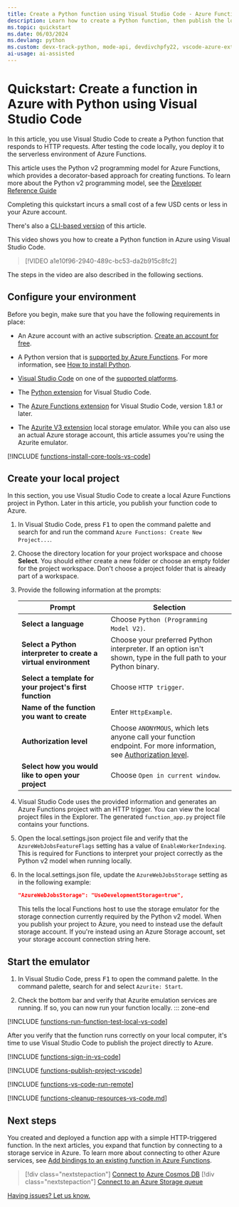 ```yaml
---
title: Create a Python function using Visual Studio Code - Azure Functions
description: Learn how to create a Python function, then publish the local project to serverless hosting in Azure Functions using the Azure Functions extension in Visual Studio Code.
ms.topic: quickstart
ms.date: 06/03/2024
ms.devlang: python
ms.custom: devx-track-python, mode-api, devdivchpfy22, vscode-azure-extension-update-complete, ai-video-demo
ai-usage: ai-assisted
---
```


# Quickstart: Create a function in Azure with Python using Visual Studio Code

In this article, you use Visual Studio Code to create a Python function that responds to HTTP requests. After testing the code locally, you deploy it to the serverless environment of Azure Functions.

This article uses the Python v2 programming model for Azure Functions, which provides a decorator-based approach for creating functions. To learn more about the Python v2 programming model, see the [Developer Reference Guide](functions-reference-python.md?pivots=python-mode-decorators)

Completing this quickstart incurs a small cost of a few USD cents or less in your Azure account.

There's also a [CLI-based version](create-first-function-cli-python.md) of this article.

This video shows you how to create a Python function in Azure using Visual Studio Code.
> [!VIDEO a1e10f96-2940-489c-bc53-da2b915c8fc2]

The steps in the video are also described in the following sections.

## Configure your environment

Before you begin, make sure that you have the following requirements in place:

+ An Azure account with an active subscription. [Create an account for free](https://azure.microsoft.com/free/?ref=microsoft.com&utm_source=microsoft.com&utm_medium=docs&utm_campaign=visualstudio).

+ A Python version that is [supported by Azure Functions](supported-languages.md#languages-by-runtime-version). For more information, see [How to install Python](https://wiki.python.org/moin/BeginnersGuide/Download).

+ [Visual Studio Code](https://code.visualstudio.com/) on one of the [supported platforms](https://code.visualstudio.com/docs/supporting/requirements#_platforms).

+ The [Python extension](https://marketplace.visualstudio.com/items?itemName=ms-python.python) for Visual Studio Code.

+ The [Azure Functions extension](https://marketplace.visualstudio.com/items?itemName=ms-azuretools.vscode-azurefunctions) for Visual Studio Code, version 1.8.1 or later.

+ The [Azurite V3 extension](https://marketplace.visualstudio.com/items?itemName=Azurite.azurite) local storage emulator. While you can also use an actual Azure storage account, this article assumes you're using the Azurite emulator.

[!INCLUDE [functions-install-core-tools-vs-code](../../includes/functions-install-core-tools-vs-code.md)]

## <a name="create-an-azure-functions-project"></a>Create your local project

In this section, you use Visual Studio Code to create a local Azure Functions project in Python. Later in this article, you publish your function code to Azure.

1. In Visual Studio Code, press <kbd>F1</kbd> to open the command palette and search for and run the command `Azure Functions: Create New Project...`.

2. Choose the directory location for your project workspace and choose **Select**. You should either create a new folder or choose an empty folder for the project workspace. Don't choose a project folder that is already part of a workspace.
 
3. Provide the following information at the prompts:

    |Prompt|Selection|
    |--|--|
    |**Select a language**| Choose `Python (Programming Model V2)`.|
    |**Select a Python interpreter to create a virtual environment**| Choose your preferred Python interpreter. If an option isn't shown, type in the full path to your Python binary.|
    |**Select a template for your project's first function** | Choose `HTTP trigger`. |
    |**Name of the function you want to create**| Enter `HttpExample`.|
    |**Authorization level**| Choose `ANONYMOUS`, which lets anyone call your function endpoint. For more information, see [Authorization level](functions-bindings-http-webhook-trigger.md#http-auth).|
    |**Select how you would like to open your project** | Choose `Open in current window`.|

4. Visual Studio Code uses the provided information and generates an Azure Functions project with an HTTP trigger. You can view the local project files in the Explorer. The generated `function_app.py` project file contains your functions.   
<!--- Remove these last steps after the next Core Tools version is released (4.28.0)---> 
5. Open the local.settings.json project file and verify that the `AzureWebJobsFeatureFlags` setting has a value of `EnableWorkerIndexing`. This is required for Functions to interpret your project correctly as the Python v2 model when running locally.  

6. In the local.settings.json file, update the `AzureWebJobsStorage` setting as in the following example:

    ```json
    "AzureWebJobsStorage": "UseDevelopmentStorage=true",
    ```

    This tells the local Functions host to use the storage emulator for the storage connection currently required by the Python v2 model. When you publish your project to Azure, you need to instead use the default storage account. If you're instead using an Azure Storage account, set your storage account connection string here.

## Start the emulator

1. In Visual Studio Code, press <kbd>F1</kbd> to open the command palette. In the command palette, search for and select `Azurite: Start`.

1. Check the bottom bar and verify that Azurite emulation services are running. If so, you can now run your function locally.
::: zone-end

[!INCLUDE [functions-run-function-test-local-vs-code](../../includes/functions-run-function-test-local-vs-code.md)]

After you verify that the function runs correctly on your local computer, it's time to use Visual Studio Code to publish the project directly to Azure.

[!INCLUDE [functions-sign-in-vs-code](../../includes/functions-sign-in-vs-code.md)]

[!INCLUDE [functions-publish-project-vscode](../../includes/functions-publish-project-vscode.md)]

[!INCLUDE [functions-vs-code-run-remote](../../includes/functions-vs-code-run-remote.md)]

[!INCLUDE [functions-cleanup-resources-vs-code.md](../../includes/functions-cleanup-resources-vs-code.md)]

## Next steps

You created and deployed a function app with a simple HTTP-triggered function. In the next articles, you expand that function by connecting to a storage service in Azure. To learn more about connecting to other Azure services, see [Add bindings to an existing function in Azure Functions](add-bindings-existing-function.md?tabs=python).

> [!div class="nextstepaction"]
> [Connect to Azure Cosmos DB](functions-add-output-binding-cosmos-db-vs-code.md?pivots=programming-language-python)
> [!div class="nextstepaction"]
> [Connect to an Azure Storage queue](functions-add-output-binding-storage-queue-vs-code.md?pivots=programming-language-python)

[Having issues? Let us know.](https://aka.ms/python-functions-qs-survey)

[Azure Functions Core Tools]: functions-run-local.md
[Azure Functions extension for Visual Studio Code]: https://marketplace.visualstudio.com/items?itemName=ms-azuretools.vscode-azurefunctions

